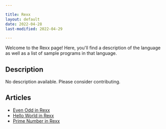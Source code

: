 ```yaml
---

title: Rexx
layout: default
date: 2022-04-28
last-modified: 2022-04-29

---
```


Welcome to the Rexx page! Here, you'll find a description of the language as well as a list of sample programs in that language.

## Description

No description available. Please consider contributing.

## Articles

- [Even Odd in Rexx](https://sampleprograms.io/projects/even-odd/rexx)
- [Hello World in Rexx](https://sampleprograms.io/projects/hello-world/rexx)
- [Prime Number in Rexx](https://sampleprograms.io/projects/prime-number/rexx)